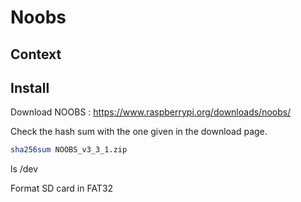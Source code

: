 # Noobs

## Context


## Install

Download NOOBS : https://www.raspberrypi.org/downloads/noobs/


Check the hash sum with the one given in the download page.
```bash
sha256sum NOOBS_v3_3_1.zip
```

ls /dev

Format SD card in FAT32

